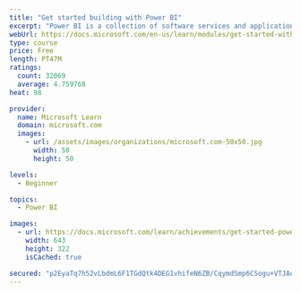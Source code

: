 ```yaml
---
title: "Get started building with Power BI"
excerpt: "Power BI is a collection of software services and applications that let you connect to all sorts of data sources and create compelling visuals and reports. You can benefit from receiving those reports, or you can share them with others inside or outside your organization. Learn the basics of Power BI, how its services and applications work together, and how they can be used to create or experience compelling visuals and analytics based on your data."
webUrl: https://docs.microsoft.com/en-us/learn/modules/get-started-with-power-bi/
type: course
price: Free
length: PT47M
ratings:
  count: 32069
  average: 4.759768
heat: 98

provider:
  name: Microsoft Learn
  domain: microsoft.com
  images:
    - url: /assets/images/organizations/microsoft.com-50x50.jpg
      width: 50
      height: 50

levels:
  - Beginner

topics:
  - Power BI

images:
  - url: https://docs.microsoft.com/learn/achievements/get-started-power-bi-social.png
    width: 643
    height: 322
    isCached: true

secured: "p2EyaTq7h52vLbdmL6F1TGdQtk4DEG1vhifeN6ZB/CqymdSmp6CSogu+VTJAq52OdDGXu576P8GHJ41lfg7SRImMyEqzqmPluBz/sPraKWlcuDcWKw1shA8wjmpG0cnH9kDaUdFkpnDZEb/1orhuLzwmbgH7xuWtJ7dZlXxph8PoIOHjlvS5aVpM/0sVE81qgS5YCl4mIWuJVZOnLe+B98nzewiKO9+nQBLGb4NpBFWKngGy3iam3q/zGYTyBj50t52pSziL/NIhgf9s2dqUgCIGFwrGuCXcdWIjOo1/2P0xVr9VNMVCBLGyJw3/oQjSmcBel3Iv1/4lUNwPhQLsfRQjfU0Wmf8eMIiGYkBbyw1WfaVTR/BJ6RC6ZgApCp/RKHVFUfYHs+qyFTr5ksQ/0q4JOW/4TnRMtB4SOOPH39Bvrumzka7HjHmJ74JmbFK/;LlNoITv/1mF/0/Ys41E0MQ=="
---
```


